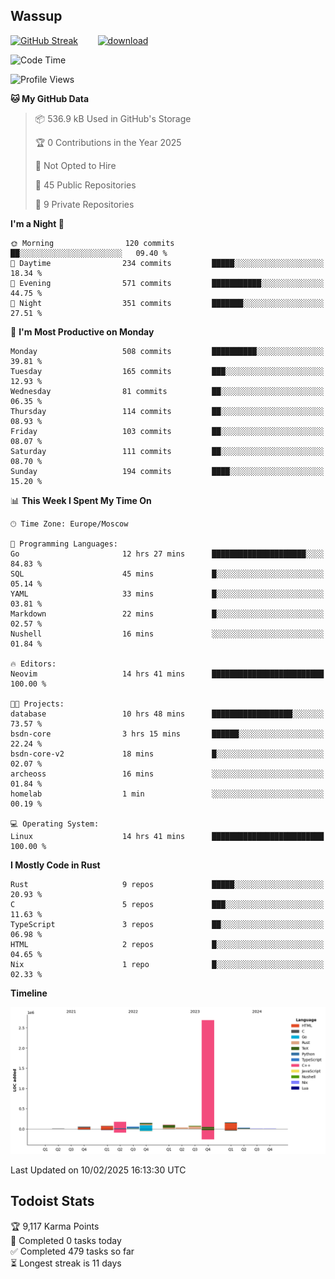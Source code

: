 ## Wassup

<!--
-->

[![GitHub Streak](http://github-readme-streak-stats.herokuapp.com?user=archeoss&theme=shades-of-purple&hide_border=true&date_format=j%20M%5B%20Y%5D)](https://git.io/streak-stats)&nbsp;&nbsp;&nbsp;&nbsp;&nbsp;&nbsp;&nbsp;&nbsp;[![download](https://user-images.githubusercontent.com/68448737/147796309-d8b65b1d-4dde-40d9-b03a-2b42aaa6cd43.jpeg)
](http://bmstu.ru/)

<!--START_SECTION:waka-->
![Code Time](http://img.shields.io/badge/Code%20Time-3%2C702%20hrs%2013%20mins-blue)

![Profile Views](http://img.shields.io/badge/Profile%20Views-1-blue)

**🐱 My GitHub Data** 

> 📦 536.9 kB Used in GitHub's Storage 
 > 
> 🏆 0 Contributions in the Year 2025
 > 
> 🚫 Not Opted to Hire
 > 
> 📜 45 Public Repositories 
 > 
> 🔑 9 Private Repositories 
 > 
**I'm a Night 🦉** 

```text
🌞 Morning                120 commits         ██░░░░░░░░░░░░░░░░░░░░░░░   09.40 % 
🌆 Daytime                234 commits         █████░░░░░░░░░░░░░░░░░░░░   18.34 % 
🌃 Evening                571 commits         ███████████░░░░░░░░░░░░░░   44.75 % 
🌙 Night                  351 commits         ███████░░░░░░░░░░░░░░░░░░   27.51 % 
```
📅 **I'm Most Productive on Monday** 

```text
Monday                   508 commits         ██████████░░░░░░░░░░░░░░░   39.81 % 
Tuesday                  165 commits         ███░░░░░░░░░░░░░░░░░░░░░░   12.93 % 
Wednesday                81 commits          ██░░░░░░░░░░░░░░░░░░░░░░░   06.35 % 
Thursday                 114 commits         ██░░░░░░░░░░░░░░░░░░░░░░░   08.93 % 
Friday                   103 commits         ██░░░░░░░░░░░░░░░░░░░░░░░   08.07 % 
Saturday                 111 commits         ██░░░░░░░░░░░░░░░░░░░░░░░   08.70 % 
Sunday                   194 commits         ████░░░░░░░░░░░░░░░░░░░░░   15.20 % 
```


📊 **This Week I Spent My Time On** 

```text
🕑︎ Time Zone: Europe/Moscow

💬 Programming Languages: 
Go                       12 hrs 27 mins      █████████████████████░░░░   84.83 % 
SQL                      45 mins             █░░░░░░░░░░░░░░░░░░░░░░░░   05.14 % 
YAML                     33 mins             █░░░░░░░░░░░░░░░░░░░░░░░░   03.81 % 
Markdown                 22 mins             █░░░░░░░░░░░░░░░░░░░░░░░░   02.57 % 
Nushell                  16 mins             ░░░░░░░░░░░░░░░░░░░░░░░░░   01.84 % 

🔥 Editors: 
Neovim                   14 hrs 41 mins      █████████████████████████   100.00 % 

🐱‍💻 Projects: 
database                 10 hrs 48 mins      ██████████████████░░░░░░░   73.57 % 
bsdn-core                3 hrs 15 mins       ██████░░░░░░░░░░░░░░░░░░░   22.24 % 
bsdn-core-v2             18 mins             █░░░░░░░░░░░░░░░░░░░░░░░░   02.07 % 
archeoss                 16 mins             ░░░░░░░░░░░░░░░░░░░░░░░░░   01.84 % 
homelab                  1 min               ░░░░░░░░░░░░░░░░░░░░░░░░░   00.19 % 

💻 Operating System: 
Linux                    14 hrs 41 mins      █████████████████████████   100.00 % 
```

**I Mostly Code in Rust** 

```text
Rust                     9 repos             █████░░░░░░░░░░░░░░░░░░░░   20.93 % 
C                        5 repos             ███░░░░░░░░░░░░░░░░░░░░░░   11.63 % 
TypeScript               3 repos             ██░░░░░░░░░░░░░░░░░░░░░░░   06.98 % 
HTML                     2 repos             █░░░░░░░░░░░░░░░░░░░░░░░░   04.65 % 
Nix                      1 repo              █░░░░░░░░░░░░░░░░░░░░░░░░   02.33 % 
```



**Timeline**

![Lines of Code chart](https://raw.githubusercontent.com/archeoss/archeoss/master/assets/bar_graph.png)


 Last Updated on 10/02/2025 16:13:30 UTC
<!--END_SECTION:waka-->

## Todoist Stats

<!-- TODO-IST:START -->
🏆  9,117 Karma Points           
🌸  Completed 0 tasks today           
✅  Completed 479 tasks so far           
⏳  Longest streak is 11 days
<!-- TODO-IST:END -->
